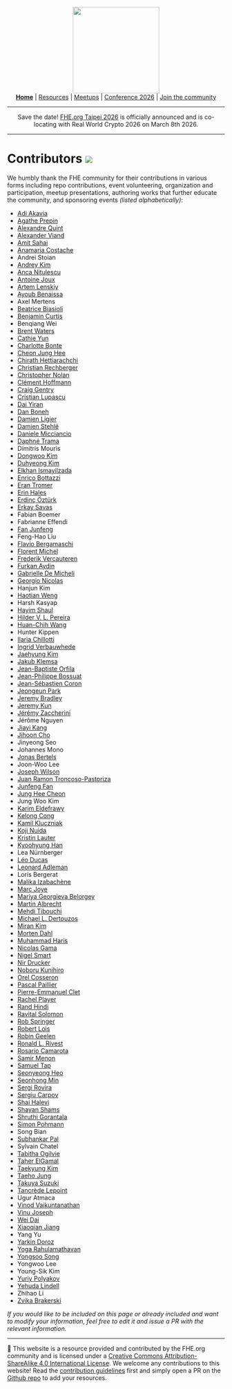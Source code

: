 <!-- Main header navigation -->
<p align="center">
  <img width="200" src="https://user-images.githubusercontent.com/5758427/180978488-db825482-5a58-4c7c-9589-c494a6f0be04.png"><br/>
  <a href="https://fhe-org.github.io"><b>Home</b></a> | <a href="https://fhe-org.github.io/resources">Resources</a> | <a href="https://fhe-org.github.io/meetups/">Meetups</a> | <a href="https://fhe-org.github.io/conferences/conference-2026/">Conference 2026</a> | <a href="https://fhe-org.github.io/community">Join the community</a>
</p>
<hr/>
<!-- /Main header navigation -->


<p align="center">
Save the date! <a href="https://fhe-org.github.io/conferences/conference-2026/">FHE.org Taipei 2026</a> is officially announced and is co-locating with Real World Crypto 2026</a> on March 8th 2026.
</p>
<hr/>

# Contributors [<img src="https://img.shields.io/badge/Edit%20this%20page%20on-Github-lightgrey?style=flat-square">](https://github.com/FHE-org/fhe-org.github.io)

We humbly thank the FHE community for their contributions in various forms including repo contributions, event volunteering, organization and participation, meetup presentations, authoring works that further educate the community, and sponsoring events <i>(listed alphabetically)</i>: 


* <a href="https://cris.haifa.ac.il/en/persons/adi-akavia">Adi Akavia</a>
* <a href="https://theorg.com/org/zama/org-chart/agathe-prepin">Agathe Prepin</a>
* <a href="https://github.com/aquint-zama">Alexandre Quint</a> 
* <a href="https://github.com/AlexanderViand">Alexander Viand</a>
* <a href="http://web.cs.ucla.edu/~sahai/">Amit Sahai</a>
* <a href="https://anamariacostache.github.io/anamariacostache/">Anamaria Costache</a>
* Andrei Stoian
* <a href="https://github.com/kimandrik">Andrey Kim</a>
* <a href="https://www.di.ens.fr/~nitulesc/">Anca Nitulescu</a>
* <a href="https://cispa.de/en/people/c01anjo">Antoine Joux</a>
* <a href="https://cecc.anu.edu.au/people/artem-lensky">Artem Lenskiy</a>
* <a href="https://www.ayoub-benaissa.com/">Ayoub Benaissa</a>
* Axel Mertens
* <a href="https://scholar.google.com/citations?user=kkyrZ0EAAAAJ&hl=it">Beatrice Biasioli</a>
* <a href="https://scholar.google.com/citations?user=wPnZUOkAAAAJ">Benjamin Curtis</a>
* Benqiang Wei
* <a href="https://www.cs.utexas.edu/~bwaters/">Brent Waters</a>
* <a href="https://cathieyun.github.io/">Cathie Yun</a>
* <a href="https://scholar.google.com/citations?user=tk4g8iwAAAAJ">Charlotte Bonte</a>
* <a href="https://scholar.google.com/citations?user=KlTc3U4AAAAJ">Cheon Jung Hee</a>
* <a href="https://chirathyh.github.io/">Chirath Hettiarachchi</a>
* <a href="https://www.iaik.tugraz.at/person/christian-rechberger/">Christian Rechberger</a>
* <a href="https://jcsmr.anu.edu.au/professor-christopher-nolan">Christopher Nolan</a>
* <a href="https://scholar.google.com/citations?user=XYghPVAAAAAJ">Clément Hoffmann</a>
* <a href="https://scholar.google.com/citations?user=ZIlzcYcAAAAJ">Craig Gentry</a>
* <a href="https://scholar.google.com/citations?user=jQi1CVcAAAAJ">Cristian Lupascu</a>
* <a href="https://iacr.org/cryptodb/data/author.php?authorkey=12520">Dai Yiran</a>
* <a href="https://crypto.stanford.edu/~dabo/">Dan Boneh</a>
* <a href="https://scholar.google.com/citations?user=t9wZJU0AAAAJ">Damien Ligier</a>
* <a href="http://perso.ens-lyon.fr/damien.stehle/">Damien Stehlé</a>
* <a href="https://scholar.google.com/citations?user=8rjreLIAAAAJ">Daniele Micciancio</a>
* <a href="https://dblp.org/pid/350/2492.html">Daphné Trama</a>
* Dimitris Mouris
* <a href="https://dwkim606.github.io/">Dongwoo Kim</a>
* <a href="https://du1204.github.io/">Duhyeong Kim</a>
* <a href="https://elkhanzada.github.io/">Elkhan Ismayilzada</a>
* <a href="https://hackmd.io/@letargicus/B1kD4vqns">Enrico Bottazzi</a>
* <a href="https://www.cs.tau.ac.il/~tromer/">Eran Tromer</a>
* <a href="https://pure.royalholloway.ac.uk/en/persons/erin-hales">Erin Hales</a>
* <a href="https://scholar.google.com/citations?user=C1lS3TUAAAAJ">Erdinç Öztürk</a>
* <a href="https://people.sabanciuniv.edu/~erkays/">Erkay Savas</a>
* Fabian Boemer
* Fabrianne Effendi
* <a href="https://scholar.google.com/citations?user=rrphxucAAAAJ">Fan Junfeng</a>
* Feng-Hao Liu
* <a href="https://www.linkedin.com/in/flavio-bergamaschi">Flavio Bergamaschi</a>
* <a href="https://scholar.google.com/citations?user=nSYWx_QAAAAJ">Florent Michel</a>
* <a href="https://www.esat.kuleuven.be/cosic/people/frederik-vercauteren/">Frederik Vercauteren</a>
* <a href="https://scholar.google.com/citations?user=WM8RQJ0AAAAJ">Furkan Aydin</a>
* <a href="https://gmicheli.github.io/">Gabrielle De Micheli</a>
* <a href="https://georgio.xyz/">Georgio Nicolas</a>
* Hanjun Kim
* <a href="https://scholar.google.com/citations?user=dXPJRw4AAAAJ">Haotian Weng</a>
* Harsh Kasyap
* <a href="https://hayim4.wixsite.com/hayimshaul">Hayim Shaul</a>
* <a href="https://hilder-vitor.github.io/">Hilder V. L. Pereira</a>
* <a href="https://dblp.org/pid/198/1353.html">Huan-Chih Wang</a>
* Hunter Kippen
* <a href="https://ilachill.github.io/">Ilaria Chillotti</a>
* <a href="https://www.esat.kuleuven.be/cosic/people/ingrid-verbauwhede/">Ingrid Verbauwhede</a>
* <a href="https://www.researchgate.net/scientific-contributions/Jaehyung-Kim-2235342516">Jaehyung Kim</a>
* <a href="https://crypto.fit.cvut.cz/people/jakub-klemsa">Jakub Klemsa</a>
* <a href="https://dblp.org/pid/154/6414.html">Jean-Baptiste Orfila</a>
* <a href="https://jeanphilippebossuat.ch/">Jean-Philippe Bossuat</a>
* <a href="http://www.crypto-uni.lu/jscoron/index.html">Jean-Sébastien Coron</a>
* <a href="https://scholar.google.com/citations?user=O_3qcpgAAAAJ">Jeongeun Park</a>
* <a href="https://councils.forbes.com/profile/Jeremy-Bradley-Silverio-Donato-COO-Zama/eaa8a050-5f31-49cc-ab43-a5ec81818eb3">Jeremy Bradley</a>
* <a href="https://jeremykun.com/about/">Jeremy Kun</a>
* <a href="https://github.com/zaccherinij">Jérémy Zaccherini</a>
* Jérôme Nguyen
* <a href="https://www.esat.kuleuven.be/cosic/people/jiayi-kang/">Jiayi Kang</a>
* <a href="https://www.iacr.org/cryptodb/data/author.php?authorkey=9294">Jihoon Cho</a>
* Jinyeong Seo
* Johannes Mono
* <a href="https://www.esat.kuleuven.be/cosic/people/jonas-bertels/">Jonas Bertels</a>
* Joon-Woo Lee
* <a href="https://medium.com/@joseph.wilson_17990">Joseph Wilson</a>
* <a href="https://scholar.google.com/citations?user=VhDiT9YAAAAJ">Juan Ramon Troncoso-Pastoriza</a>
* <a href="https://scholar.google.com/citations?user=rrphxucAAAAJ">Junfeng Fan</a>
* <a href="https://scholar.google.com/citations?user=KlTc3U4AAAAJ">Jung Hee Cheon</a>
* Jung Woo Kim
* <a href="https://keldefrawy.github.io/">Karim Eldefrawy</a>
* <a href="https://www.esat.kuleuven.be/cosic/people/kelong-cong/">Kelong Cong</a>
* <a href="https://dblp.org/pid/119/3540.html">Kamil Kluczniak</a>
* <a href="https://kyushu-u.elsevierpure.com/en/persons/koji-nuida">Koji Nuida</a>
* <a href="https://scholar.google.com/citations?user=TmuUs30AAAAJ">Kristin Lauter</a>
* <a href="https://kyoohyunghan.github.io/">Kyoohyung Han</a>
* Lea Nürnberger
* <a href="https://homepages.cwi.nl/~ducas/">Léo Ducas</a>
* <a href="https://cs.stanford.edu/people/eroberts/courses/soco/projects/2003-04/dna-computing/adleman_bio.htm">Leonard Adleman</a>
* Loris Bergerat
* <a href="https://izama.github.io/">Malika Izabachène</a>
* <a href="https://marcjoye.github.io/">Marc Joye</a>
* <a href="https://iacr.org/cryptodb//data/author.php?authorkey=12600">Mariya Georgieva Belorgey</a>
* <a href="https://pure.royalholloway.ac.uk/en/persons/martin-albrecht">Martin Albrecht</a>
* <a href="https://scholar.google.com/citations?user=OZ-5pUkAAAAJ">Mehdi Tibouchi</a>
* <a href="https://en.wikipedia.org/wiki/Michael_Dertouzos">Michael L. Dertouzos</a>
* <a href="https://k-miran.github.io/">Miran Kim</a>
* <a href="https://mortendahl.github.io/">Morten Dahl</a>
* <a href="https://dl.acm.org/profile/99659306354">Muhammad Haris</a>
* <a href="http://gama.nicolas.free.fr/index.php">Nicolas Gama</a>
* <a href="https://www.esat.kuleuven.be/cosic/people/nigel-smart/">Nigel Smart</a>
* <a href="https://researcher.draco.res.ibm.com/researcher/view.php?person=ibm-Nir.Drucker">Nir Drucker</a>
* <a href="https://scholar.google.co.jp/citations?user=qYVEJqEAAAAJ">Noboru Kunihiro</a>
* <a href="https://www.iacr.org/cryptodb/data/author.php?authorkey=12303">Orel Cosseron</a>
* <a href="https://scholar.google.com/citations?user=xwzhjfoAAAAJ">Pascal Paillier</a>
* <a href="https://dblp.org/pid/286/7312.html">Pierre-Emmanuel Clet</a>
* <a href="https://rachelplayer.github.io/">Rachel Player</a>
* <a href="https://councils.forbes.com/profile/Rand-Hindi-CEO-Zama/d4e65cd0-63e5-4232-ab36-f4bcb7b43e98">Rand Hindi</a>
* <a href="https://ravital.github.io/">Ravital Solomon</a>
* <a href="https://scholar.google.com/citations?user=Der7mNMAAAAJ">Rob Springer</a>
* <a href="https://scholar.google.com/citations?user=zFIUuiIAAAAJ&hl=en&oi=ao">Robert Lois</a>
* <a href="https://www.esat.kuleuven.be/cosic/people/robin-geelen/">Robin Geelen</a>
* <a href="https://people.csail.mit.edu/rivest/">Ronald L. Rivest</a>
* <a href="https://scholar.google.com/citations?user=u-g_b4MAAAAJ">Rosario Camarota</a>
* <a href="https://samirmenon.com/">Samir Menon</a>
* <a href="https://scholar.google.com/citations?user=phbqr3QAAAAJ">Samuel Tap</a>
* <a href="https://seonyheo.github.io/">Seonyeong Heo</a>
* <a href="https://scholar.google.com/citations?user=kVF8bDwAAAAJ">Seonhong Min</a>
* <a href="https://scholar.google.com/citations?user=H6MzW8EAAAAJ">Sergi Rovira</a>
* <a href="https://scholar.google.fr/citations?user=QOyxU8UAAAAJ">Sergiu Carpov</a>
* <a href="https://shaih.github.io/">Shai Halevi</a>
* <a href="https://sbmi.uth.edu/faculty-and-staff/shayan-shams.htm">Shayan Shams</a>
* <a href="https://dl.acm.org/profile/99660787420">Shruthi Gorantala</a>
* <a href="https://pure.royalholloway.ac.uk/en/persons/simon-pohmann">Simon Pohmann</a>
* Song Bian
* <a href="https://research.ibm.com/people/subhankar-pal">Subhankar Pal</a>
* Sylvain Chatel
* <a href="https://scholar.google.com/citations?user=XEVjf0gAAAAJ">Tabitha Ogilvie</a>
* <a href="https://www.rsaconference.com/experts/dr-taherelgamal">Taher ElGamal</a>
* <a href="https://www.researchgate.net/scientific-contributions/Jaehyung-Kim-2235342516">Taekyung Kim</a>
* <a href="https://sites.nd.edu/taeho-jung/">Taeho Jung</a>
* <a href="https://scholar.google.com/citations?user=uSImPGAAAAAJ">Takuya Suzuki</a>
* <a href="https://tancre.de/">Tancrède Lepoint</a>
* Ugur Atmaca
* <a href="https://www.cs.toronto.edu/~vinodv/FHE.html">Vinod Vaikuntanathan</a>
* <a href="https://research.nvidia.com/person/vinu-joseph">Vinu Joseph</a>
* <a href="https://scholar.google.com/citations?user=Q87Y92YAAAAJ">Wei Dai</a>
* <a href="https://scholar.google.com/citations?user=DSmxHuMAAAAJ">Xiaoqian Jiang</a>
* Yang Yu
* <a href="https://scholar.google.com/citations?user=pbZhvFwAAAAJ">Yarkin Doroz</a>
* <a href="https://scholar.google.co.uk/citations?user=53eQuxwAAAAJ">Yoga Rahulamathavan</a>
* <a href="https://yongsoosong.github.io/">Yongsoo Song</a>
* Yongwoo Lee
* Young-Sik Kim
* <a href="https://ypolyakov.gitlab.io/">Yuriy Polyakov</a>
* <a href="https://yehudalindell.com/">Yehuda Lindell</a>
* Zhihao Li
* <a href="https://zvikab.bitbucket.io/">Zvika Brakerski</a>

<i>If you would like to be included on this page or already included and want to modify your information, feel free to edit it and issue a PR with the relevant information.</i>

<!--- Footer --->
<hr/>
💙 This website is a resource provided and contributed by the FHE.org community and is licensed under a <a rel="license" href="http://creativecommons.org/licenses/by-sa/4.0/">Creative Commons Attribution-ShareAlike 4.0 International License</a>. We welcome any contributions to this website! Read the <a href="https://fhe-org.github.io/contrib">contribution guidelines</a> first and simply open a PR on the <a href="https://github.com/fhe-org/fhe-org">Github repo</a> to add your resources.
